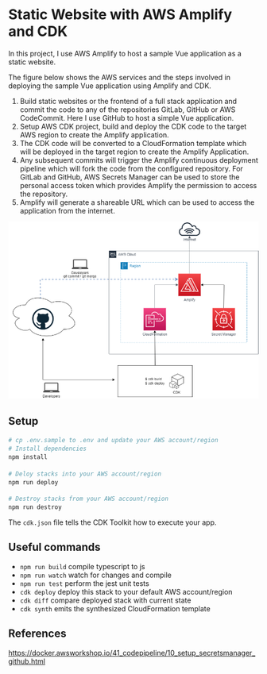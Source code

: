 # Static Website with AWS Amplify and CDK

In this project, I use AWS Amplify to host a sample Vue application as a static website.

The figure below shows the AWS services and the steps involved in deploying the sample Vue application using Amplify and CDK.

1. Build static websites or the frontend of a full stack application and commit the code to any of the repositories GitLab, GitHub or AWS CodeCommit. Here I use GitHub to host a simple Vue application.
2. Setup AWS CDK project, build and deploy the CDK code to the target AWS region to create the Amplify application.
3. The CDK code will be converted to a CloudFormation template which will be deployed in the target region to create the Amplify Application.
4. Any subsequent commits will trigger the Amplify continuous deployment pipeline which will fork the code from the configured repository. For GitLab and GitHub, AWS Secrets Manager can be used to store the personal access token which provides Amplify the permission to access the repository.
5. Amplify will generate a shareable URL which can be used to access the application from the internet.

![](../images/amplify.png)

## Setup

```sh
# cp .env.sample to .env and update your AWS account/region
# Install dependencies
npm install

# Deloy stacks into your AWS account/region
npm run deploy

# Destroy stacks from your AWS account/region
npm run destroy
```

The `cdk.json` file tells the CDK Toolkit how to execute your app.

## Useful commands

- `npm run build` compile typescript to js
- `npm run watch` watch for changes and compile
- `npm run test` perform the jest unit tests
- `cdk deploy` deploy this stack to your default AWS account/region
- `cdk diff` compare deployed stack with current state
- `cdk synth` emits the synthesized CloudFormation template

## References

https://docker.awsworkshop.io/41_codepipeline/10_setup_secretsmanager_github.html
